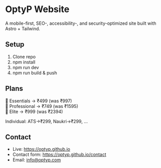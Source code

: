 # OptyP Website

A mobile-first, SEO-, accessibility-, and security-optimized site built with Astro + Tailwind.

## Setup

1. Clone repo  
2. npm install  
3. npm run dev  
4. npm run build & push

## Plans

🌱 Essentials → ₹499 (was ₹997)  
🚀 Professional → ₹749 (was ₹1595)  
🌟 Elite → ₹999 (was ₹2394)  

Individual: ATS→₹299, Naukri→₹299, …  

## Contact

- Live: https://optyp.github.io  
- Contact form: https://optyp.github.io/contact  
- Email: info@optyp.com  

